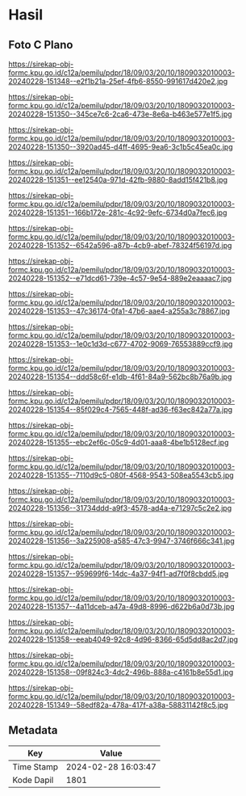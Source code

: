 # Hasil

## Foto C Plano

https://sirekap-obj-formc.kpu.go.id/c12a/pemilu/pdpr/18/09/03/20/10/1809032010003-20240228-151348--e2f1b21a-25ef-4fb6-8550-991617d420e2.jpg

https://sirekap-obj-formc.kpu.go.id/c12a/pemilu/pdpr/18/09/03/20/10/1809032010003-20240228-151350--345ce7c6-2ca6-473e-8e6a-b463e577e1f5.jpg

https://sirekap-obj-formc.kpu.go.id/c12a/pemilu/pdpr/18/09/03/20/10/1809032010003-20240228-151350--3920ad45-d4ff-4695-9ea6-3c1b5c45ea0c.jpg

https://sirekap-obj-formc.kpu.go.id/c12a/pemilu/pdpr/18/09/03/20/10/1809032010003-20240228-151351--ee12540a-971d-42fb-9880-8add15f421b8.jpg

https://sirekap-obj-formc.kpu.go.id/c12a/pemilu/pdpr/18/09/03/20/10/1809032010003-20240228-151351--166b172e-281c-4c92-9efc-6734d0a7fec6.jpg

https://sirekap-obj-formc.kpu.go.id/c12a/pemilu/pdpr/18/09/03/20/10/1809032010003-20240228-151352--6542a596-a87b-4cb9-abef-78324f56197d.jpg

https://sirekap-obj-formc.kpu.go.id/c12a/pemilu/pdpr/18/09/03/20/10/1809032010003-20240228-151352--e71dcd61-739e-4c57-9e54-889e2eaaaac7.jpg

https://sirekap-obj-formc.kpu.go.id/c12a/pemilu/pdpr/18/09/03/20/10/1809032010003-20240228-151353--47c36174-0fa1-47b6-aae4-a255a3c78867.jpg

https://sirekap-obj-formc.kpu.go.id/c12a/pemilu/pdpr/18/09/03/20/10/1809032010003-20240228-151353--1e0c1d3d-c677-4702-9069-76553889ccf9.jpg

https://sirekap-obj-formc.kpu.go.id/c12a/pemilu/pdpr/18/09/03/20/10/1809032010003-20240228-151354--ddd58c6f-e1db-4f61-84a9-562bc8b76a9b.jpg

https://sirekap-obj-formc.kpu.go.id/c12a/pemilu/pdpr/18/09/03/20/10/1809032010003-20240228-151354--85f029c4-7565-448f-ad36-f63ec842a77a.jpg

https://sirekap-obj-formc.kpu.go.id/c12a/pemilu/pdpr/18/09/03/20/10/1809032010003-20240228-151355--ebc2ef6c-05c9-4d01-aaa8-4be1b5128ecf.jpg

https://sirekap-obj-formc.kpu.go.id/c12a/pemilu/pdpr/18/09/03/20/10/1809032010003-20240228-151355--7110d9c5-080f-4568-9543-508ea5543cb5.jpg

https://sirekap-obj-formc.kpu.go.id/c12a/pemilu/pdpr/18/09/03/20/10/1809032010003-20240228-151356--31734ddd-a9f3-4578-ad4a-e71297c5c2e2.jpg

https://sirekap-obj-formc.kpu.go.id/c12a/pemilu/pdpr/18/09/03/20/10/1809032010003-20240228-151356--3a225908-a585-47c3-9947-3746f666c341.jpg

https://sirekap-obj-formc.kpu.go.id/c12a/pemilu/pdpr/18/09/03/20/10/1809032010003-20240228-151357--959699f6-14dc-4a37-94f1-ad7f0f8cbdd5.jpg

https://sirekap-obj-formc.kpu.go.id/c12a/pemilu/pdpr/18/09/03/20/10/1809032010003-20240228-151357--4a11dceb-a47a-49d8-8996-d622b6a0d73b.jpg

https://sirekap-obj-formc.kpu.go.id/c12a/pemilu/pdpr/18/09/03/20/10/1809032010003-20240228-151358--eeab4049-92c8-4d96-8366-65d5dd8ac2d7.jpg

https://sirekap-obj-formc.kpu.go.id/c12a/pemilu/pdpr/18/09/03/20/10/1809032010003-20240228-151358--09f824c3-4dc2-496b-888a-c4161b8e55d1.jpg

https://sirekap-obj-formc.kpu.go.id/c12a/pemilu/pdpr/18/09/03/20/10/1809032010003-20240228-151349--58edf82a-478a-417f-a38a-58831142f8c5.jpg


## Metadata

| Key        | Value               |
| ---------- | ------------------- |
| Time Stamp | 2024-02-28 16:03:47 |
| Kode Dapil | 1801                |



